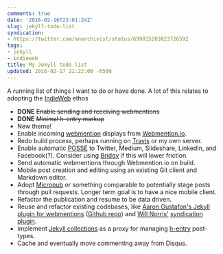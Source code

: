 ```yaml
---
comments: true
date: '2016-02-16T23:01:24Z'
slug: jekyll-todo-list
syndication:
- https://twitter.com/anarchivist/status/699815203823726592
tags:
- jekyll
- indieweb
title: My Jekyll todo list
updated: 2016-02-17 21:22:00 -0500
---
```


A running list of things I want to do or have done. A lot of this relates to adopting the [IndieWeb](https://indiewebcamp.com/) ethos

* **DONE** ~~Enable sending and receiving webmentions~~
* **DONE** ~~Minimal h-entry markup~~
* New theme!
* Enable incoming [webmention](https://indiewebcamp.com/webmention) displays from [Webmention.io](https://webmention.io/).
* Redo build process, perhaps running on [Travis](http://travis-ci.com/) or my own server.
* Enable automatic <abbr title="Publish on my Own Site, Syndicate Everywhere">[POSSE](https://indiewebcamp.com/POSSE)</abbr> to Twitter, Medium, Slideshare, LinkedIn, and Facebook(?). Consider using [Bridgy](https://brid.gy/about) if this will lower friction.
* Send automatic webmentions through Webmention.io on build.
* Mobile post creation and editing using an existing Git client and Markdown editor.
* Adopt [Micropub](https://indiewebcamp.com/micropub) or something comparable to potentially stage posts through pull requests. Longer term goal is to have a nice mobile client.
* Refactor the publication and resume to be data driven.
* Reuse and refactor existing codebases, like [Aaron Gustafon's Jekyll plugin for webmentions](https://www.aaron-gustafson.com/notebook/enabling-webmentions-in-jekyll/) ([Github repo](github.com/aarongustafson/jekyll-webmention_io)) and [Will Norris'](http://willnorris.com/) [syndication plugin](https://github.com/willnorris/willnorris.com/blob/master/src/_plugins/syndication.rb).
* Implement [Jekyll collections](http://jekyllrb.com/docs/collections/) as a proxy for managing [h-entry](http://indiewebcamp.com/h-entry) post-types.
* Cache and eventually move commenting away from Disqus.
